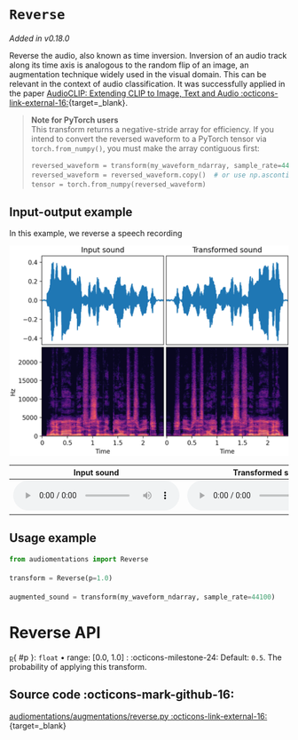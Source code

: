 # `Reverse`

_Added in v0.18.0_

Reverse the audio, also known as time inversion. Inversion of an audio track along its time axis is
analogous to the random flip of an image, an augmentation technique widely used in the visual domain.
This can be relevant in the context of audio classification. It was successfully applied in the paper
[AudioCLIP: Extending CLIP to Image, Text and Audio :octicons-link-external-16:](https://arxiv.org/pdf/2106.13043.pdf){target=_blank}.

> **Note for PyTorch users**  
> This transform returns a negative-stride array for efficiency. If you intend to convert the reversed
> waveform to a PyTorch tensor via `torch.from_numpy()`, you must make the array contiguous first:
> ```python
> reversed_waveform = transform(my_waveform_ndarray, sample_rate=44100)
> reversed_waveform = reversed_waveform.copy()  # or use np.ascontiguousarray
> tensor = torch.from_numpy(reversed_waveform)
> ```

## Input-output example

In this example, we reverse a speech recording

![Input-output waveforms and spectrograms](Reverse.webp)

| Input sound                                                                           | Transformed sound                                                                           |
|---------------------------------------------------------------------------------------|---------------------------------------------------------------------------------------------|
| <audio controls><source src="../Reverse_input.flac" type="audio/flac"></audio> | <audio controls><source src="../Reverse_transformed.flac" type="audio/flac"></audio> | 

## Usage example

```python
from audiomentations import Reverse

transform = Reverse(p=1.0)

augmented_sound = transform(my_waveform_ndarray, sample_rate=44100)
```

# Reverse API

[`p`](#p){ #p }: `float` • range: [0.0, 1.0]
:   :octicons-milestone-24: Default: `0.5`. The probability of applying this transform.


## Source code :octicons-mark-github-16:

[audiomentations/augmentations/reverse.py :octicons-link-external-16:](https://github.com/iver56/audiomentations/blob/main/audiomentations/augmentations/reverse.py){target=_blank}
